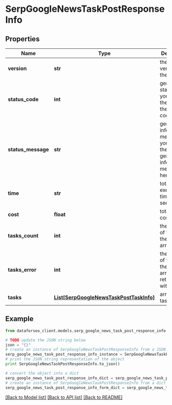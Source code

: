 # SerpGoogleNewsTaskPostResponseInfo


## Properties

Name | Type | Description | Notes
------------ | ------------- | ------------- | -------------
**version** | **str** | the current version of the API | [optional] 
**status_code** | **int** | general status code you can find the full list of the response codes here | [optional] 
**status_message** | **str** | general informational message you can find the full list of general informational messages here | [optional] 
**time** | **str** | total execution time, seconds | [optional] 
**cost** | **float** | total tasks cost, USD | [optional] 
**tasks_count** | **int** | the number of tasks in the tasks array | [optional] 
**tasks_error** | **int** | the number of tasks in the tasks array returned with an error | [optional] 
**tasks** | [**List[SerpGoogleNewsTaskPostTaskInfo]**](SerpGoogleNewsTaskPostTaskInfo.md) | array of tasks | [optional] 

## Example

```python
from dataforseo_client.models.serp_google_news_task_post_response_info import SerpGoogleNewsTaskPostResponseInfo

# TODO update the JSON string below
json = "{}"
# create an instance of SerpGoogleNewsTaskPostResponseInfo from a JSON string
serp_google_news_task_post_response_info_instance = SerpGoogleNewsTaskPostResponseInfo.from_json(json)
# print the JSON string representation of the object
print SerpGoogleNewsTaskPostResponseInfo.to_json()

# convert the object into a dict
serp_google_news_task_post_response_info_dict = serp_google_news_task_post_response_info_instance.to_dict()
# create an instance of SerpGoogleNewsTaskPostResponseInfo from a dict
serp_google_news_task_post_response_info_form_dict = serp_google_news_task_post_response_info.from_dict(serp_google_news_task_post_response_info_dict)
```
[[Back to Model list]](../README.md#documentation-for-models) [[Back to API list]](../README.md#documentation-for-api-endpoints) [[Back to README]](../README.md)


